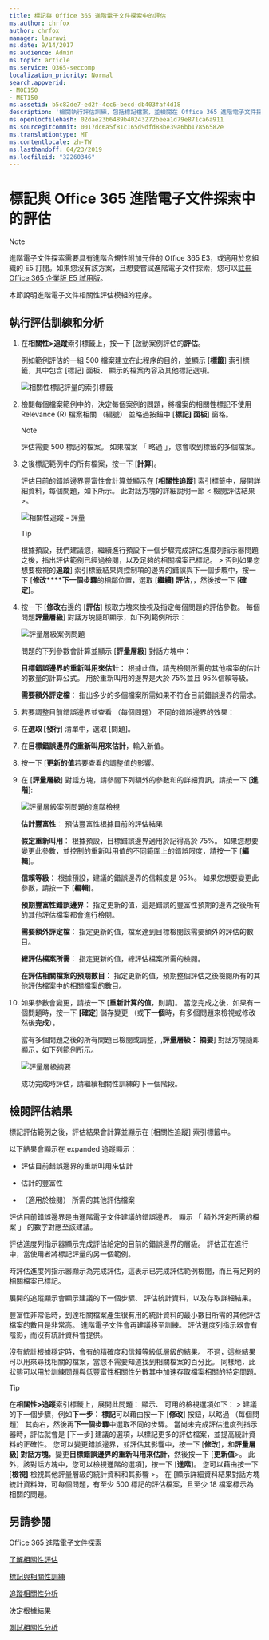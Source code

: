 ```yaml
---
title: 標記與 Office 365 進階電子文件探索中的評估
ms.author: chrfox
author: chrfox
manager: laurawi
ms.date: 9/14/2017
ms.audience: Admin
ms.topic: article
ms.service: O365-seccomp
localization_priority: Normal
search.appverid:
- MOE150
- MET150
ms.assetid: b5c82de7-ed2f-4cc6-becd-db403faf4d18
description: '檢閱執行評估訓練，包括標記檔案，並檢閱在 Office 365 進階電子文件探索中的評估結果的步驟。 '
ms.openlocfilehash: 02dae23b6489b40243272beea1d79e871ca6a911
ms.sourcegitcommit: 0017dc6a5f81c165d9dfd88be39a6bb17856582e
ms.translationtype: MT
ms.contentlocale: zh-TW
ms.lasthandoff: 04/23/2019
ms.locfileid: "32260346"
---
```

# <a name="tagging-and-assessment-in-office-365-advanced-ediscovery"></a>標記與 Office 365 進階電子文件探索中的評估

> [!NOTE]
> 進階電子文件探索需要具有進階合規性附加元件的 Office 365 E3，或適用於您組織的 E5 訂閱。如果您沒有該方案，且想要嘗試進階電子文件探索，您可以[註冊 Office 365 企業版 E5 試用版](https://go.microsoft.com/fwlink/p/?LinkID=698279)。 
  
本節說明進階電子文件相關性評估模組的程序。 
  
## <a name="performing-assessment-training-and-analysis"></a>執行評估訓練和分析

1. 在**相關性\>追蹤**索引標籤上，按一下 [啟動案例評估的**評估**。 
    
    例如範例評估的一組 500 檔案建立在此程序的目的，並顯示 [**標籤**] 索引標籤，其中包含 [標記] 面板、 顯示的檔案內容及其他標記選項。 
    
    ![相關性標記評量的索引標籤](media/c8acf891-b1cd-4344-816c-eabb8cbbe742.png)
  
2. 檢閱每個檔案範例中的，決定每個案例的問題，將檔案的相關性標記不使用 Relevance (R) 檔案相關 （編號） 並略過按鈕中 [**標記] 面板**] 窗格。 
    
    > [!NOTE]
    >  評估需要 500 標記的檔案。 如果檔案 「 略過 」，您會收到標籤的多個檔案。 
  
3. 之後標記範例中的所有檔案，按一下 [**計算**]。 
    
    評估目前的錯誤邊界豐富性會計算並顯示在 [**相關性追蹤**] 索引標籤中，展開詳細資料，每個問題，如下所示。 此對話方塊的詳細說明一節 < 檢閱評估結果 >。 
    
    ![相關性追蹤 - 評量](media/da911ba5-8678-40d6-9ad5-fd0b058355c1.png)
  
    > [!TIP]
    > 根據預設，我們建議您，繼續進行預設下一個步驟完成評估進度列指示器問題之後，指出評估範例已經過檢閱，以及足夠的相關檔案已標記。 > 否則如果您想要檢視的**追蹤**] 索引標籤結果與控制項的邊界的錯誤與下一個步驟中，按一下 [**修改****下一個步驟**的相鄰位置，選取 [**繼續] 評估**，，然後按一下 [**確定]**。 
  
1. 按一下 [**修改**右邊的 [**評估**] 核取方塊來檢視及指定每個問題的評估參數。 每個問題**評量層級**] 對話方塊隨即顯示，如下列範例所示： 
    
    ![評量層級案例問題](media/b7113fef-d125-4617-ae1b-c9eb0bf79aec.png)
  
    問題的下列參數會計算並顯示 [**評量層級**] 對話方塊中： 
    
    **目標錯誤邊界的重新叫用來估計**： 根據此值，請先檢閱所需的其他檔案的估計的數量的計算公式。 用於重新叫用的邊界是大於 75%並且 95%信賴等級。 
    
    **需要額外評定檔**： 指出多少的多個檔案所需如果不符合目前錯誤邊界的需求。 
    
2. 若要調整目前錯誤邊界並查看 （每個問題） 不同的錯誤邊界的效果：
    
1. 在**選取 [發行**] 清單中，選取 [問題]。 
    
2. 在**目標錯誤邊界的重新叫用來估計**，輸入新值。
    
3. 按一下 [**更新的值**若要查看的調整值的影響。 
    
3. 在 [**評量層級**] 對話方塊，請參閱下列額外的參數和的詳細資訊，請按一下 [**進階**]: 
    
    ![評量層級案例問題的進階檢視](media/577d7e0e-95df-48c2-9dec-bdeab5e801d8.png)
  
    **估計豐富性**： 預估豐富性根據目前的評估結果
    
    **假定重新叫用**： 根據預設，目標錯誤邊界適用於記得高於 75%。 如果您想要變更此參數，並控制的重新叫用值的不同範圍上的錯誤限度，請按一下 [**編輯**]。 
    
    **信賴等級**： 根據預設，建議的錯誤邊界的信賴度是 95%。 如果您想要變更此參數，請按一下 [**編輯**]。 
    
    **預期豐富性錯誤邊界**： 指定更新的值，這是錯誤的豐富性預期的邊界之後所有的其他評估檔案都會進行檢閱。
    
    **需要額外評定檔**： 指定更新的值，檔案達到目標檢閱該需要額外的評估的數目。
    
    **總評估檔案所需**： 指定更新的值，總評估檔案所需的檢閱。
    
    **在評估相關檔案的預期數目**： 指定更新的值，預期整個評估之後檢閱所有的其他評估檔案中的相關檔案的數目。
    
4. 如果參數會變更，請按一下 [**重新計算的值**，則請]。 當您完成之後，如果有一個問題時，按一下 **[確定]** 儲存變更 （或**下一個**時，有多個問題來檢視或修改然後**完成**）。 
    
    當有多個問題之後的所有問題已檢閱或調整，,**評量層級： 摘要**] 對話方塊隨即顯示，如下列範例所示。 
    
    ![評量層級摘要](media/4997b46d-10a5-4abc-b3b2-7b75a370eb9e.png)
  
    成功完成時評估，請繼續相關性訓練的下一個階段。
    
## <a name="reviewing-assessment-results"></a>檢閱評估結果

標記評估範例之後，評估結果會計算並顯示在 [相關性追蹤] 索引標籤中。
  
以下結果會顯示在 expanded 追蹤顯示： 
  
- 評估目前錯誤邊界的重新叫用來估計
    
- 估計的豐富性
    
- （適用於檢閱） 所需的其他評估檔案
    
評估目前錯誤邊界是由進階電子文件建議的錯誤邊界。 顯示 「 額外評定所需的檔案 」 的數字對應至該建議。
  
評估進度列指示器顯示完成評估給定的目前的錯誤邊界的層級。 評估正在進行中，當使用者將標記評量的另一個範例。
  
時評估進度列指示器顯示為完成評估，這表示已完成評估範例檢閱，而且有足夠的相關檔案已標記。 
  
展開的追蹤顯示會顯示建議的下一個步驟、 評估統計資料，以及存取詳細結果。
  
豐富性非常低時，到達相關檔案產生很有用的統計資料的最小數目所需的其他評估檔案的數目是非常高。 進階電子文件會再建議移至訓練。 評估進度列指示器會有陰影，而沒有統計資料會提供。 
  
沒有統計根據穩定時，會有的精確度和信賴等級低層級的結果。 不過，這些結果可以用來尋找相關的檔案，當您不需要知道找到相關檔案的百分比。 同樣地，此狀態可以用於訓練問題與低豐富性相關性分數其中加速存取檔案相關的特定問題。
  
> [!TIP]
> 在**相關性\>追蹤**索引標籤上，展開此問題： 顯示、 可用的檢視選項如下： > 建議的下一個步驟，例如**下一步： 標記**可以藉由按一下 [**修改**] 按鈕，以略過 （每個問題） 其向右，然後再**下一個步驟**中選取不同的步驟。 當尚未完成評估進度列指示器時，評估就會是 [下一步] 建議的選項，以標記更多的評估檔案，並提高統計資料的正確性。 您可以變更錯誤邊界，並評估其影響中，按一下 [**修改]**，和**評量層級] 對話方塊**，變更**目標錯誤邊界的重新叫用來估計**，然後按一下 [**更新值**>。 此外，該對話方塊中，您可以檢視進階的選項]，按一下 [**進階]**。 您可以藉由按一下 [**檢視]** 檢視其他評量層級的統計資料和其影響 >。 在 [顯示詳細資料結果對話方塊統計資料時，可每個問題，有至少 500 標記的評估檔案，且至少 18 檔案標示為相關的問題。 
  
## <a name="see-also"></a>另請參閱

[Office 365 進階電子文件探索](office-365-advanced-ediscovery.md)
  
[了解相關性評估](assessment-in-relevance-in-advanced-ediscovery.md)
  
[標記與相關性訓練](tagging-and-relevance-training-in-advanced-ediscovery.md)
  
[追蹤相關性分析](track-relevance-analysis-in-advanced-ediscovery.md)
  
[決定根據結果](decision-based-on-the-results-in-advanced-ediscovery.md)
  
[測試相關性分析](test-relevance-analysis-in-advanced-ediscovery.md)

